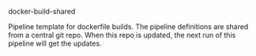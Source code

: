 docker-build-shared

Pipeline template for dockerfile builds.
The pipeline definitions are shared from a central git repo.
When this repo is updated, the next run of this pipeline will get the updates. 